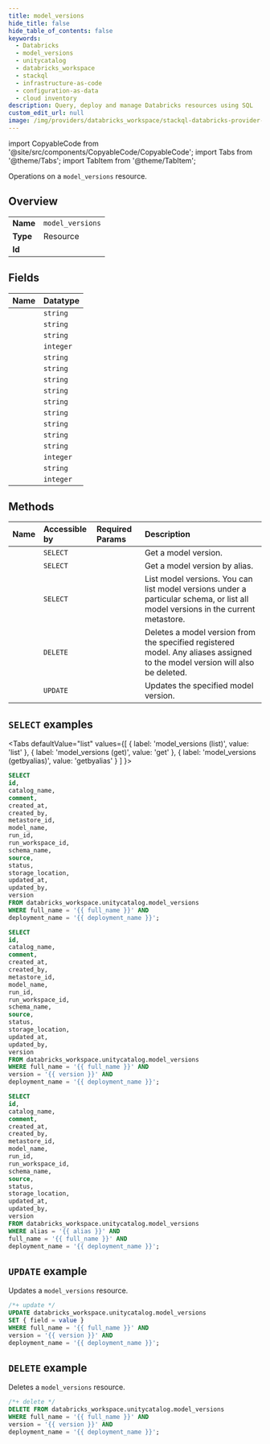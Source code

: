 ```yaml
---
title: model_versions
hide_title: false
hide_table_of_contents: false
keywords:
  - Databricks
  - model_versions
  - unitycatalog
  - databricks_workspace
  - stackql
  - infrastructure-as-code
  - configuration-as-data
  - cloud inventory
description: Query, deploy and manage Databricks resources using SQL
custom_edit_url: null
image: /img/providers/databricks_workspace/stackql-databricks-provider-featured-image.png
---
```


import CopyableCode from '@site/src/components/CopyableCode/CopyableCode';
import Tabs from '@theme/Tabs';
import TabItem from '@theme/TabItem';

Operations on a <code>model_versions</code> resource.  

## Overview
<table><tbody>
<tr><td><b>Name</b></td><td><code>model_versions</code></td></tr>
<tr><td><b>Type</b></td><td>Resource</td></tr>
<tr><td><b>Id</b></td><td><CopyableCode code="databricks_workspace.unitycatalog.model_versions" /></td></tr>
</tbody></table>

## Fields
| Name | Datatype |
|:-----|:---------|
| <CopyableCode code="id" /> | `string` |
| <CopyableCode code="catalog_name" /> | `string` |
| <CopyableCode code="comment" /> | `string` |
| <CopyableCode code="created_at" /> | `integer` |
| <CopyableCode code="created_by" /> | `string` |
| <CopyableCode code="metastore_id" /> | `string` |
| <CopyableCode code="model_name" /> | `string` |
| <CopyableCode code="run_id" /> | `string` |
| <CopyableCode code="run_workspace_id" /> | `string` |
| <CopyableCode code="schema_name" /> | `string` |
| <CopyableCode code="source" /> | `string` |
| <CopyableCode code="status" /> | `string` |
| <CopyableCode code="storage_location" /> | `string` |
| <CopyableCode code="updated_at" /> | `integer` |
| <CopyableCode code="updated_by" /> | `string` |
| <CopyableCode code="version" /> | `integer` |

## Methods
| Name | Accessible by | Required Params | Description |
|:-----|:--------------|:----------------|:------------|
| <CopyableCode code="get" /> | `SELECT` | <CopyableCode code="full_name, version, deployment_name" /> | Get a model version. |
| <CopyableCode code="getbyalias" /> | `SELECT` | <CopyableCode code="alias, full_name, deployment_name" /> | Get a model version by alias. |
| <CopyableCode code="list" /> | `SELECT` | <CopyableCode code="full_name, deployment_name" /> | List model versions. You can list model versions under a particular schema, or list all model versions in the current metastore. |
| <CopyableCode code="delete" /> | `DELETE` | <CopyableCode code="full_name, version, deployment_name" /> | Deletes a model version from the specified registered model. Any aliases assigned to the model version will also be deleted. |
| <CopyableCode code="update" /> | `UPDATE` | <CopyableCode code="full_name, version, deployment_name" /> | Updates the specified model version. |

## `SELECT` examples

<Tabs
    defaultValue="list"
    values={[
        { label: 'model_versions (list)', value: 'list' },
        { label: 'model_versions (get)', value: 'get' },
        { label: 'model_versions (getbyalias)', value: 'getbyalias' }
    ]
}>
<TabItem value="list">

```sql
SELECT
id,
catalog_name,
comment,
created_at,
created_by,
metastore_id,
model_name,
run_id,
run_workspace_id,
schema_name,
source,
status,
storage_location,
updated_at,
updated_by,
version
FROM databricks_workspace.unitycatalog.model_versions
WHERE full_name = '{{ full_name }}' AND
deployment_name = '{{ deployment_name }}';
```

</TabItem>
<TabItem value="get">

```sql
SELECT
id,
catalog_name,
comment,
created_at,
created_by,
metastore_id,
model_name,
run_id,
run_workspace_id,
schema_name,
source,
status,
storage_location,
updated_at,
updated_by,
version
FROM databricks_workspace.unitycatalog.model_versions
WHERE full_name = '{{ full_name }}' AND
version = '{{ version }}' AND
deployment_name = '{{ deployment_name }}';
```

</TabItem>
<TabItem value="getbyalias">

```sql
SELECT
id,
catalog_name,
comment,
created_at,
created_by,
metastore_id,
model_name,
run_id,
run_workspace_id,
schema_name,
source,
status,
storage_location,
updated_at,
updated_by,
version
FROM databricks_workspace.unitycatalog.model_versions
WHERE alias = '{{ alias }}' AND
full_name = '{{ full_name }}' AND
deployment_name = '{{ deployment_name }}';
```

</TabItem>
</Tabs>

## `UPDATE` example

Updates a <code>model_versions</code> resource.

```sql
/*+ update */
UPDATE databricks_workspace.unitycatalog.model_versions
SET { field = value }
WHERE full_name = '{{ full_name }}' AND
version = '{{ version }}' AND
deployment_name = '{{ deployment_name }}';
```

## `DELETE` example

Deletes a <code>model_versions</code> resource.

```sql
/*+ delete */
DELETE FROM databricks_workspace.unitycatalog.model_versions
WHERE full_name = '{{ full_name }}' AND
version = '{{ version }}' AND
deployment_name = '{{ deployment_name }}';
```
